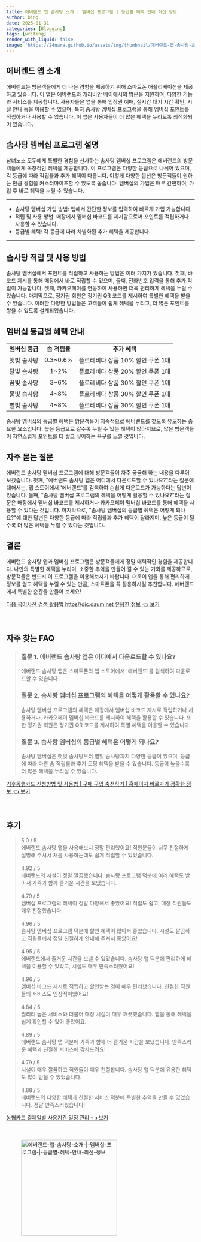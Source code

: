 ```yaml
---
title: 에버랜드 앱 솜사탕 소개 | 멤버십 프로그램 | 등급별 혜택 안내 최신 정보
author: bing
date: 2025-01-31
categories: [Blogging]
tags: [writing]
render_with_liquid: false
image: 'https://24nara.github.io/assets/img/thumbnail/에버랜드-앱-솜사탕-소개-|-멤버십-프로그램-|-등급별-혜택-안내-최신-정보.webp'
---
```



<h2 id='에버랜드 앱 소개'>에버랜드 앱 소개</h2>

<p>에버랜드는 방문객들에게 더 나은 경험을 제공하기 위해 스마트폰 애플리케이션을 제공하고 있습니다. 이 앱은 에버랜드와 캐리비안 베이에서의 방문을 지원하며, 다양한 기능과 서비스를 제공합니다. 사용자들은 앱을 통해 입장권 예매, 실시간 대기 시간 확인, 시설 안내 등을 이용할 수 있으며, 특히 솜사탕 멤버십 프로그램을 통해 멤버십 포인트를 적립하거나 사용할 수 있습니다. 이 앱은 사용자들이 더 많은 혜택을 누리도록 최적화되어 있습니다. </p>

<h2 id='솜사탕 멤버십 프로그램 설명'>솜사탕 멤버십 프로그램 설명</h2>

<p>남녀노소 모두에게 특별한 경험을 선사하는 솜사탕 멤버십 프로그램은 에버랜드의 방문객들에게 독창적인 혜택을 제공합니다. 이 프로그램은 다양한 등급으로 나뉘어 있으며, 각 등급에 따라 적립률과 추가 혜택이 다릅니다. 이렇게 다양한 옵션은 방문객들이 원하는 만큼 경험을 커스터마이즈할 수 있도록 돕습니다. 멤버십의 가입은 매우 간편하며, 가입 후 바로 혜택을 누릴 수 있습니다. </p>

<hr />

<ul>
    <li>솜사탕 멤버십 가입 방법: 앱에서 간단한 정보를 입력하여 빠르게 가입 가능합니다.</li>
    <li>적립 및 사용 방법: 매장에서 멤버십 바코드를 제시함으로써 포인트를 적립하거나 사용할 수 있습니다.</li>
    <li>등급별 혜택: 각 등급에 따라 차별화된 추가 혜택을 제공합니다.</li>
</ul>

<hr />

<h2 id='솜사탕 적립 및 사용 방법'>솜사탕 적립 및 사용 방법</h2>

<p>솜사탕 멤버십에서 포인트를 적립하고 사용하는 방법은 여러 가지가 있습니다. 첫째, 바코드 제시를 통해 매장에서 바로 적립할 수 있으며, 둘째, 전화번호 입력을 통해 추가 적립이 가능합니다. 셋째, 카카오페이를 연동하여 사용하면 더욱 편리하게 혜택을 누릴 수 있습니다. 마지막으로, 정기권 회원은 정기권 QR 코드를 제시하여 특별한 혜택을 받을 수 있습니다. 이러한 다양한 방법들은 고객들이 쉽게 혜택을 누리고, 더 많은 포인트를 쌓을 수 있도록 설계되었습니다. </p>

<h2 id='멤버십 등급별 혜택 안내'>멤버십 등급별 혜택 안내</h2>

<table>
    <tr>
        <td style="text-align: center; height: 17px;"><b>멤버십 등급</b></td>
        <td style="text-align: center; height: 17px;"><b>솜 적립률</b></td>
        <td style="text-align: center; height: 17px;"><b>추가 혜택</b></td>
    </tr>
    <tr>
        <td style="text-align: center; height: 17px;">햇빛 솜사탕</td>
        <td style="text-align: center; height: 17px;">0.3~0.6%</td>
        <td style="text-align: center; height: 17px;">플로레비다 상품 10% 할인 쿠폰 1매</td>
    </tr>
    <tr>
        <td style="text-align: center; height: 17px;">달빛 솜사탕</td>
        <td style="text-align: center; height: 17px;">1~2%</td>
        <td style="text-align: center; height: 17px;">플로레비다 상품 20% 할인 쿠폰 1매</td>
    </tr>
    <tr>
        <td style="text-align: center; height: 17px;">꿈빛 솜사탕</td>
        <td style="text-align: center; height: 17px;">3~6%</td>
        <td style="text-align: center; height: 17px;">플로레비다 상품 30% 할인 쿠폰 1매</td>
    </tr>
    <tr>
        <td style="text-align: center; height: 17px;">물빛 솜사탕</td>
        <td style="text-align: center; height: 17px;">4~8%</td>
        <td style="text-align: center; height: 17px;">플로레비다 상품 30% 할인 쿠폰 1매</td>
    </tr>
    <tr>
        <td style="text-align: center; height: 17px;">별빛 솜사탕</td>
        <td style="text-align: center; height: 17px;">4~8%</td>
        <td style="text-align: center; height: 17px;">플로레비다 상품 30% 할인 쿠폰 1매</td>
    </tr>
</table>

<p>솜사탕 멤버십의 등급별 혜택은 방문객들이 지속적으로 에버랜드를 찾도록 유도하는 중요한 요소입니다. 높은 등급으로 갈수록 누릴 수 있는 혜택이 많아지므로, 많은 방문객들이 자연스럽게 포인트를 더 쌓고 싶어하는 욕구를 느낄 것입니다.</p>

<h2 id='자주 묻는 질문'>자주 묻는 질문</h2>

<p>에버랜드 솜사탕 멤버십 프로그램에 대해 방문객들이 자주 궁금해 하는 내용을 다루어 보겠습니다. 첫째, "에버랜드 솜사탕 앱은 어디에서 다운로드할 수 있나요?"라는 질문에 대해서는, 앱 스토어에서 '에버랜드'를 검색하여 손쉽게 다운로드가 가능하다는 답변이 있습니다. 둘째, "솜사탕 멤버십 프로그램의 혜택을 어떻게 활용할 수 있나요?"라는 질문은 매장에서 멤버십 바코드를 제시하거나 카카오페이 멤버십 바코드를 통해 혜택을 사용할 수 있다는 것입니다. 마지막으로, "솜사탕 멤버십의 등급별 혜택은 어떻게 되나요?"에 대한 답변은 다양한 등급에 따라 적립률과 추가 혜택이 달라지며, 높은 등급이 될수록 더 많은 혜택을 누릴 수 있다는 것입니다.</p>

<h2 id='결론'>결론</h2>

<p>에버랜드 솜사탕 앱과 멤버십 프로그램은 방문객들에게 정말 매력적인 경험을 제공합니다. 나만의 특별한 혜택을 누리며, 소중한 추억을 만들어 갈 수 있는 기회를 제공하므로, 방문객들은 반드시 이 프로그램을 이용해보시기 바랍니다. 더욱이 앱을 통해 편리하게 정보를 얻고 혜택을 누릴 수 있는 만큼, 스마트폰을 꼭 활용하시길 추천합니다. 에버랜드에서 특별한 순간을 만들어 보세요!</p>


<p><a class="click-button" title="다음 국어사전 검색 활용법 https//dic.daum.net 유용한 정보" href="https://24nara.github.io/posts/%EB%8B%A4%EC%9D%8C-%EA%B5%AD%EC%96%B4%EC%82%AC%EC%A0%84-%EA%B2%80%EC%83%89-%ED%99%9C%EC%9A%A9%EB%B2%95-httpsdic.daum.net-%EC%9C%A0%EC%9A%A9%ED%95%9C-%EC%A0%95%EB%B3%B4/" rel="dofollow">다음 국어사전 검색 활용법 https//dic.daum.net 유용한 정보 👈 보기</a></p><br>
<h2 id='자주_찾는_FAQ'>자주 찾는 FAQ</h2>
<div itemscope="" itemtype="https://schema.org/FAQPage"> 
<blockquote> 
<div itemscope="" itemprop="mainEntity" itemtype="https://schema.org/Question"> 
<h3 itemprop="name">질문 1. 에버랜드 솜사탕 앱은 어디에서 다운로드할 수 있나요?</h3> 
<div itemscope="" itemprop="acceptedAnswer" itemtype="https://schema.org/Answer"> 
<span itemprop="text"> <p>에버랜드 솜사탕 앱은 스마트폰의 앱 스토어에서 '에버랜드'를 검색하여 다운로드할 수 있습니다.</p> </span> 
</div> 
</div> 

<div itemscope="" itemprop="mainEntity" itemtype="https://schema.org/Question"> 
<h3 itemprop="name">질문 2. 솜사탕 멤버십 프로그램의 혜택을 어떻게 활용할 수 있나요?</h3> 
<div itemscope="" itemprop="acceptedAnswer" itemtype="https://schema.org/Answer"> 
<span itemprop="text"> <p>솜사탕 멤버십 프로그램의 혜택은 매장에서 멤버십 바코드 제시로 적립하거나 사용하거나, 카카오페이 멤버십 바코드를 제시하여 혜택을 활용할 수 있습니다. 또한 정기권 회원은 정기권 QR 코드를 제시하여 특별 혜택을 이용할 수 있습니다.</p> </span> 
</div> 
</div> 

<div itemscope="" itemprop="mainEntity" itemtype="https://schema.org/Question"> 
<h3 itemprop="name">질문 3. 솜사탕 멤버십의 등급별 혜택은 어떻게 되나요?</h3> 
<div itemscope="" itemprop="acceptedAnswer" itemtype="https://schema.org/Answer"> 
<span itemprop="text"> <p>솜사탕 멤버십은 햇빛 솜사탕부터 별빛 솜사탕까지 다양한 등급이 있으며, 등급에 따라 다른 솜 적립률과 추가 토핑 혜택을 받을 수 있습니다. 등급이 높을수록 더 많은 혜택을 누리실 수 있습니다.</p> </span> 
</div> 
</div> 
</blockquote> 
</div>
<p><a class="click-button" title="기후동행카드 신청방법 및 사용법 | 구매 구입 충전하기 | 홈페이지 바로가기 정확한 정보" href="https://24nara.github.io/posts/%EA%B8%B0%ED%9B%84%EB%8F%99%ED%96%89%EC%B9%B4%EB%93%9C-%EC%8B%A0%EC%B2%AD%EB%B0%A9%EB%B2%95-%EB%B0%8F-%EC%82%AC%EC%9A%A9%EB%B2%95-%EA%B5%AC%EB%A7%A4-%EA%B5%AC%EC%9E%85-%EC%B6%A9%EC%A0%84%ED%95%98%EA%B8%B0-%ED%99%88%ED%8E%98%EC%9D%B4%EC%A7%80-%EB%B0%94%EB%A1%9C%EA%B0%80%EA%B8%B0-%EC%A0%95%ED%99%95%ED%95%9C-%EC%A0%95%EB%B3%B4/" rel="dofollow">기후동행카드 신청방법 및 사용법 | 구매 구입 충전하기 | 홈페이지 바로가기 정확한 정보 👈 보기</a></p><br>
<h2 id='후기'>후기</h2>
<div itemscope itemtype="https://schema.org/Product">
  <blockquote>
  <div itemprop="review" itemscope itemtype="https://schema.org/Review">
      <div itemprop="reviewRating" itemscope itemtype="https://schema.org/Rating"> <span itemprop="ratingValue">5.0</span> / <span itemprop="bestRating">5</span> </div>
      <span itemprop="reviewBody">에버랜드 솜사탕 앱을 사용해보니 정말 편리했어요! 직원분들이 너무 친절하게 설명해 주셔서 처음 사용하는데도 쉽게 적립할 수 있었습니다.</span>
  </div>
  <br>
  <div itemprop="review" itemscope itemtype="https://schema.org/Review">
      <div itemprop="reviewRating" itemscope itemtype="https://schema.org/Rating"> <span itemprop="ratingValue">4.92</span> / <span itemprop="bestRating">5</span> </div>
      <span itemprop="reviewBody">에버랜드의 시설이 정말 깔끔했습니다. 솜사탕 프로그램 덕분에 여러 혜택도 받아서 가족과 함께 즐거운 시간을 보냈습니다.</span>
  </div>
  <br>
  <div itemprop="review" itemscope itemtype="https://schema.org/Review">
      <div itemprop="reviewRating" itemscope itemtype="https://schema.org/Rating"> <span itemprop="ratingValue">4.79</span> / <span itemprop="bestRating">5</span> </div>
      <span itemprop="reviewBody">멤버십 프로그램의 혜택이 정말 다양해서 좋았어요! 적립도 쉽고, 매장 직원들도 매우 친절했습니다.</span>
  </div>
  <br>
  <div itemprop="review" itemscope itemtype="https://schema.org/Review">
      <div itemprop="reviewRating" itemscope itemtype="https://schema.org/Rating"> <span itemprop="ratingValue">4.96</span> / <span itemprop="bestRating">5</span> </div>
      <span itemprop="reviewBody">솜사탕 멤버십 프로그램 덕분에 할인 혜택이 많아서 좋았습니다. 시설도 깔끔하고 직원들께서 정말 친절하게 안내해 주셔서 좋았어요!</span>
  </div>
  <br>
  <div itemprop="review" itemscope itemtype="https://schema.org/Review">
      <div itemprop="reviewRating" itemscope itemtype="https://schema.org/Rating"> <span itemprop="ratingValue">4.95</span> / <span itemprop="bestRating">5</span> </div>
      <span itemprop="reviewBody">에버랜드에서 즐거운 시간을 보낼 수 있었습니다. 솜사탕 앱 덕분에 편리하게 혜택을 이용할 수 있었고, 시설도 매우 만족스러웠어요!</span>
  </div>
  <br>
  <div itemprop="review" itemscope itemtype="https://schema.org/Review">
      <div itemprop="reviewRating" itemscope itemtype="https://schema.org/Rating"> <span itemprop="ratingValue">4.96</span> / <span itemprop="bestRating">5</span> </div>
      <span itemprop="reviewBody">멤버십 바코드 제시로 적립하고 할인받는 것이 매우 편리했습니다. 친절한 직원들의 서비스도 인상적이었어요!</span>
  </div>
  <br>
  <div itemprop="review" itemscope itemtype="https://schema.org/Review">
      <div itemprop="reviewRating" itemscope itemtype="https://schema.org/Rating"> <span itemprop="ratingValue">4.84</span> / <span itemprop="bestRating">5</span> </div>
      <span itemprop="reviewBody">퀄리티 높은 서비스와 더불어 매장 시설이 매우 깨끗했습니다. 앱을 통해 혜택을 쉽게 확인할 수 있어 좋았어요.</span>
  </div>
  <br>
  <div itemprop="review" itemscope itemtype="https://schema.org/Review">
      <div itemprop="reviewRating" itemscope itemtype="https://schema.org/Rating"> <span itemprop="ratingValue">4.89</span> / <span itemprop="bestRating">5</span> </div>
      <span itemprop="reviewBody">에버랜드 솜사탕 앱 덕분에 가족과 함께 더 즐거운 시간을 보냈습니다. 만족스러운 혜택과 친절한 서비스에 감사드려요!</span>
  </div>
  <br>
  <div itemprop="review" itemscope itemtype="https://schema.org/Review">
      <div itemprop="reviewRating" itemscope itemtype="https://schema.org/Rating"> <span itemprop="ratingValue">4.79</span> / <span itemprop="bestRating">5</span> </div>
      <span itemprop="reviewBody">시설이 매우 깔끔하고 직원들이 매우 친절합니다. 솜사탕 앱 덕분에 유용한 혜택도 많이 받을 수 있었습니다.</span>
  </div>
  <br>
  <div itemprop="review" itemscope itemtype="https://schema.org/Review">
      <div itemprop="reviewRating" itemscope itemtype="https://schema.org/Rating"> <span itemprop="ratingValue">4.88</span> / <span itemprop="bestRating">5</span> </div>
      <span itemprop="reviewBody">에버랜드의 다양한 혜택과 친절한 서비스 덕분에 특별한 추억을 만들 수 있었습니다. 정말 만족스러웠습니다!</span>
  </div>
  </blockquote>
</div>
<p><a class="click-button" title="농협카드 결제일별 사용기간 일정 관리" href="https://24nara.github.io/posts/%EB%86%8D%ED%98%91%EC%B9%B4%EB%93%9C-%EA%B2%B0%EC%A0%9C%EC%9D%BC%EB%B3%84-%EC%82%AC%EC%9A%A9%EA%B8%B0%EA%B0%84-%EC%9D%BC%EC%A0%95-%EA%B4%80%EB%A6%AC/" rel="dofollow">농협카드 결제일별 사용기간 일정 관리 👈 보기</a></p><br>
<figure class="image"><img src="https://24nara.github.io/assets/img/thumbnail/에버랜드-앱-솜사탕-소개-|-멤버십-프로그램-|-등급별-혜택-안내-최신-정보.webp" alt="에버랜드-앱-솜사탕-소개-|-멤버십-프로그램-|-등급별-혜택-안내-최신-정보" width="256" height="256"></figure>